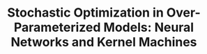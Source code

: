 ---
dual: True
name1: Misha Belkin
email1: mbelkin@ucsd.edu
photo1: https://datascience.ucsd.edu/wp-content/uploads/2022/09/Misha-Belkin.jpg
website1: http://misha.belkin-wang.org/
name2: Yian Ma
email2: yianma@ucsd.edu 
photo2: https://datascience.ucsd.edu/wp-content/uploads/2022/09/Yian-Ma-Web.jpg
website2: https://sites.google.com/view/yianma/home
domain: B13
title: "Stochastic Optimization in Over-Parameterized Models: Neural Networks and Kernel Machines"
bio: "<ul><li>Yian Ma: I am an assistant professor at the Halıcıoğlu Data Science Institute and an affliated faculty member at the Computer Science and Engineering Department of University of California San Diego. Prior to UCSD, I spent a year as a visiting faculty at Google Research. Before that, I was a post-doctoral fellow at EECS, UC Berkeley and completed my Ph.D. at University of Washington. My current research primarily revolves around scalable inference methods for credible machine learning. This involves designing Bayesian inference methods to quantify uncertainty in the predictions of complex models; understanding computational and statistical guarantees of inference algorithms; and leveraging these scalable algorithms to learn from time series data and perform sequential decision making tasks.</li></ul>"
description: "Stochastic optimization has been the main powerhouse for modern machine learning. In particular, one needs to tune the optimization methods for the over-parametrized models such as deep neural networks or kernel machines. During this capstone project, we will explore how to train those over-parametrized models with stochastic gradient descent and its variants. We will also study interesting phenomena arising from such technical problems."
summer: "Please finish reading the following 3 papers during the summer. Pick one to go into the nitty gritty details. Close to the beginning of the quarter, prepare a short presentation about the paper. You can either use slides or prepare to present it on the whiteboard with the fellow students who pick the same paper. Papers: <ul><li><a href='https://www.sciencedirect.com/science/article/abs/pii/S106352032100110X'>https://www.sciencedirect.com/science/article/abs/pii/S106352032100110X</a></li><li><a href='https://arxiv.org/abs/2105.14368'>https://arxiv.org/abs/2105.14368</a></li><li><a href='https://arxiv.org/abs/2202.09885'>https://arxiv.org/abs/2202.09885</a></li></ul>"
oldstudent: https://mbouassa.github.io/mysite/
prerequisites: Probability, Optimization, Linear algebra, Multivariate calculus
time: Wednesday 9-10AM, In-Person
style: 
seats: 12
tag: Graphs and Deep Learning
---